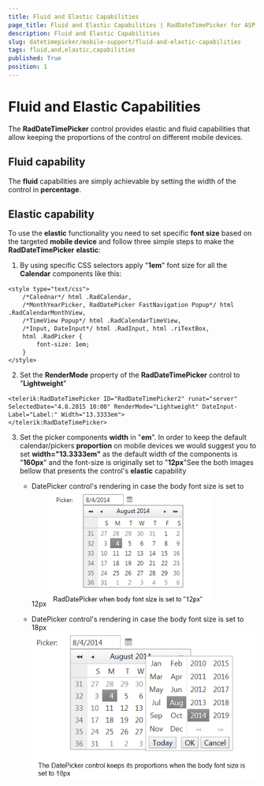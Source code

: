 ```yaml
---
title: Fluid and Elastic Capabilities
page_title: Fluid and Elastic Capabilities | RadDateTimePicker for ASP.NET AJAX Documentation
description: Fluid and Elastic Capabilities
slug: datetimepicker/mobile-support/fluid-and-elastic-capabilities
tags: fluid,and,elastic,capabilities
published: True
position: 1
---
```


# Fluid and Elastic Capabilities



The **RadDateTimePicker** control provides elastic and fluid capabilities that allow keeping the proportions of the control on different mobile devices.

## Fluid capability

The **fluid** capabilities are simply achievable by setting the width of the control in **percentage**.

## Elastic capability

To use the **elastic** functionality you need to set specific **font size** based on the targeted **mobile device** and follow three simple steps to make the **RadDateTimePicker** **elastic**:

1. By using specific CSS selectors apply "**1em**" font size for all the **Calendar** components like this:
````ASPNET
<style type="text/css">
    /*Calednar*/ html .RadCalendar,
    /*MonthYearPicker, RadDatePicker FastNavigation Popup*/ html .RadCalendarMonthView,
    /*TimeView Popup*/ html .RadCalendarTimeView,
    /*Input, DateInput*/ html .RadInput, html .riTextBox,
    html .RadPicker {
        font-size: 1em;
    }
</style>
````



2. Set the **RenderMode** property of the **RadDateTimePicker** control to "**Lightweight**"
````ASPNET
<telerik:RadDateTimePicker ID="RadDateTimePicker2" runat="server" SelectedDate="4.8.2015 10:00" RenderMode="Lightweight" DateInput-Label="Label:" Width="13.3333em">
</telerik:RadDateTimePicker>
````



3. Set the picker components **width** in "**em**". In order to keep the default calendar/pickers **proportion** on mobile devices we would suggest you to set **width="13.3333em"** as the default width of the components is "**160px**" and the font-size is originally set to "**12px**"See the both images bellow that presents the control's **elastic** capability

	* DatePicker control's rendering in case the body font size is set to 12px
	![mobile-support-12px](images/mobile-support-12px.png)

	* DatePicker control's rendering in case the body font size is set to 18px
	![mobile-support-18px](images/mobile-support-18px.png)

